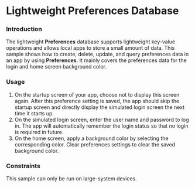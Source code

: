 # Lightweight Preferences Database<a name="EN-US_TOPIC_0000001080279654"></a>

### Introduction<a name="section103mcpsimp"></a>

The lightweight  **Preferences**  database supports lightweight key-value operations and allows local apps to store a small amount of data. This sample shows how to create, delete, update, and query preferences data in an app by using  **Preferences**. It mainly covers the preferences data for the login and home screen background color.

### Usage<a name="section105mcpsimp"></a>

1.  On the startup screen of your app, choose not to display this screen again. After this preference setting is saved, the app should skip the startup screen and directly display the simulated login screen the next time it starts up.
2.  On the simulated login screen, enter the user name and password to log in. The app will automatically remember the login status so that no login is required in future.
3.  On the home screen, apply a background color by selecting the corresponding color. Clear preferences settings to clear the saved background color.

### Constraints<a name="section110mcpsimp"></a>

This sample can only be run on large-system devices.

